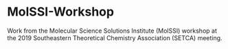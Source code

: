 # MolSSI-Workshop

Work from the Molecular Science Solutions Institute (MolSSI) workshop at the 2019 Southeastern Theoretical Chemistry Association (SETCA) meeting.
